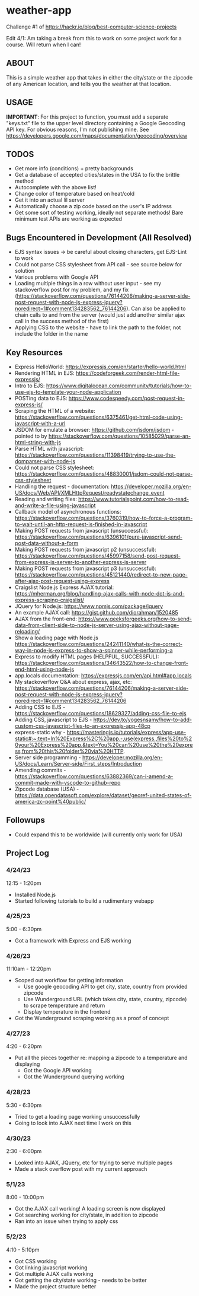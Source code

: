 # weather-app
Challenge #1 of https://hackr.io/blog/best-computer-science-projects

Edit 4/1:
Am taking a break from this to work on some project work for a course. 
Will return when I can!

## ABOUT
This is a simple weather app that takes in either the city/state or the 
zipcode of any American location, and tells you the weather at that 
location.

## USAGE
**IMPORTANT**: For this project to function, you must add a separate "keys.txt" file to the
upper level directory containing a Google Geocoding API key. 
For obvious reasons, I'm not publishing mine. See 
https://developers.google.com/maps/documentation/geocoding/overview

## TODOS
- Get more info (conditions) + pretty backgrounds
- Get a database of accepted cities/states in the USA to fix the brittle method
- Autocomplete with the above list!
- Change color of temperature based on heat/cold
- Get it into an actual lil server
- Automatically choose a zip code based on the user's IP address
- Get some sort of testing working, ideally not separate methods! Bare minimum test APIs are working as expected

## Bugs Encountered in Development (All Resolved)
- EJS syntax issues -> be careful about closing characters, get EJS-Lint to work
- Could not parse CSS stylesheet from API call - see source below for solution
- Various problems with Google API
- Loading multiple things in a row without user input - see my stackoverflow post for my problem, and my fix (https://stackoverflow.com/questions/76144206/making-a-server-side-post-request-with-node-js-express-jquery?noredirect=1#comment134283562_76144206). Can also 
be applied to chain calls to and from the server (would just add another similar ajax call in the success method of the first)
- Applying CSS to the website - have to link the path to the folder, not include the folder in the name

## Key Resources
- Express HelloWorld: https://expressjs.com/en/starter/hello-world.html 
- Rendering HTML in EJS: https://codeforgeek.com/render-html-file-expressjs/
- Intro to EJS: https://www.digitalocean.com/community/tutorials/how-to-use-ejs-to-template-your-node-application
- POSTing data to EJS: https://www.codespeedy.com/post-request-in-express-js/
- Scraping the HTML of a website: https://stackoverflow.com/questions/6375461/get-html-code-using-javascript-with-a-url
- JSDOM for emulate a browser: https://github.com/jsdom/jsdom - pointed to by https://stackoverflow.com/questions/10585029/parse-an-html-string-with-js
- Parse HTML with javascript: https://stackoverflow.com/questions/11398419/trying-to-use-the-domparser-with-node-js
- Could not parse CSS stylesheet: https://stackoverflow.com/questions/48830001/jsdom-could-not-parse-css-stylesheet
- Handling the request - documentation: https://developer.mozilla.org/en-US/docs/Web/API/XMLHttpRequest/readystatechange_event
- Reading and writing files: https://www.tutorialspoint.com/how-to-read-and-write-a-file-using-javascript 
- Callback model of asynchronous functions: https://stackoverflow.com/questions/3760319/how-to-force-a-program-to-wait-until-an-http-request-is-finished-in-javascript
- Making POST requests from javascript (unsuccessful): https://stackoverflow.com/questions/6396101/pure-javascript-send-post-data-without-a-form 
- Making POST requests from javascript p2 (unsuccessful): https://stackoverflow.com/questions/45997158/send-post-request-from-express-js-server-to-another-express-js-server
- Making POST requests from javascript p3 (unsuccessful): https://stackoverflow.com/questions/45121440/redirect-to-new-page-after-ajax-post-request-using-express
- Craigslist Node.js Express AJAX tutorial: https://mherman.org/blog/handling-ajax-calls-with-node-dot-js-and-express-scraping-craigslist/
- JQuery for Node.js: https://www.npmjs.com/package/jquery
- An example AJAX call: https://gist.github.com/diorahman/1520485
- AJAX from the front-end: https://www.geeksforgeeks.org/how-to-send-data-from-client-side-to-node-js-server-using-ajax-without-page-reloading/
- Show a loading page with Node.js https://stackoverflow.com/questions/24241140/what-is-the-correct-way-in-node-js-express-to-show-a-spinner-while-performing-a
- Express to modify HTML pages (HELPFUL, SUCCESSFUL): https://stackoverflow.com/questions/34643522/how-to-change-front-end-html-using-node-js
- app.locals documentation: https://expressjs.com/en/api.html#app.locals
- My stackoverflow Q&A about express, ajax, etc: https://stackoverflow.com/questions/76144206/making-a-server-side-post-request-with-node-js-express-jquery?noredirect=1#comment134283562_76144206
- Adding CSS to EJS - https://stackoverflow.com/questions/18629327/adding-css-file-to-ejs
- Adding CSS, javascript to EJS - https://dev.to/yogesnsamy/how-to-add-custom-css-javascript-files-to-an-expressjs-app-48cp
- express-static why - https://masteringjs.io/tutorials/express/app-use-static#:~:text=In%20Express%2C%20app.-,use(express.,files%20to%20your%20Express%20app.&text=You%20can%20use%20the%20express,from%20this%20folder%20via%20HTTP.
- Server side programming - https://developer.mozilla.org/en-US/docs/Learn/Server-side/First_steps/Introduction
- Amending commits - https://stackoverflow.com/questions/63882369/can-i-amend-a-commit-made-with-vscode-to-github-repo
- Zipcode database (USA) - https://data.opendatasoft.com/explore/dataset/georef-united-states-of-america-zc-point%40public/

## Followups
- Could expand this to be worldwide (will currently only work for USA)

## Project Log
### 4/24/23
12:15 - 1:20pm
- Installed Node.js
- Started following tutorials to build a rudimentary webapp

### 4/25/23
5:00 - 6:30pm
- Got a framework with Express and EJS working

### 4/26/23
11:10am - 12:20pm
- Scoped out workflow for getting information
    - Use google geocoding API to get city, state, country from provided zipcode
    - Use Wunderground URL (which takes city, state, country, zipcode) to scrape temperature and return
    - Display temperature in the frontend
- Got the Wunderground scraping working as a proof of concept

### 4/27/23
4:20 - 6:20pm
- Put all the pieces together re: mapping a zipcode to a temperature and displaying
    - Got the Google API working
    - Got the Wunderground querying working

### 4/28/23
5:30 - 6:30pm
- Tried to get a loading page working unsuccessfully
- Going to look into AJAX next time I work on this

### 4/30/23
2:30 - 6:00pm
- Looked into AJAX, JQuery, etc for trying to serve multiple pages
- Made a stack overflow post with my current approach

### 5/1/23
8:00 - 10:00pm
- Got the AJAX call working! A loading screen is now displayed
- Got searching working for city/state, in addition to zipcode
- Ran into an issue when trying to apply css

### 5/2/23
4:10 - 5:10pm
- Got CSS working
- Got linking javascript working
- Got multiple AJAX calls working
- Got getting the city/state working - needs to be better
- Made the project structure better
